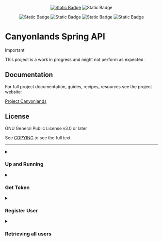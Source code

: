 <div align="center">

[![Static Badge](https://img.shields.io/badge/license-GPL_v3.0-238636?style=for-the-badge)](COPYING)
![Static Badge](https://img.shields.io/badge/status-work_in_progress-orange?style=for-the-badge)
</div>

<div align="center">

![Static Badge](https://img.shields.io/badge/Spring_Boot-F2F4F9?style=for-the-badge&logo=spring-boot)
![Static Badge](https://img.shields.io/badge/Docker-2CA5E0?style=for-the-badge&logo=docker&logoColor=white)
![Static Badge](https://img.shields.io/badge/PostgreSQL-316192?style=for-the-badge&logo=postgresql&logoColor=white)
![Static Badge](https://img.shields.io/badge/Keycloak-blue?style=for-the-badge&logo=keycloak)

</div>

# Canyonlands Spring API

> [!IMPORTANT]  
> This project is a work in progress and might not perform as expected.

## Documentation

For full project documentation, guides, recipes, resources see the project website:

[Project Canyonlands](https://walthersmulders.com/personal-projects/canyonlands/overview)

## License

GNU General Public License v3.0 or later

See [COPYING](COPYING) to see the full text.

---


<details>
<summary><h3>Up and Running</h3></summary>


The **fastest** way to get the project up and running is to make sure you have `Docker` up and
running. In the root of the project you will find a `docker-compose.yml` file, this file
contains the infrastructure needed to run the project locally. It includes `PostgreSQL` and
`Keycloak`.

Start the Docker infrastructure up with the following command:

```bash
docker compose up -d
```

Create a `.env` file in the root of the project and make use of these defaults:

```text
KEYCLOAK_URL=http://localhost:8024/realms/canyonlands
POSTGRES_DATABASE=canyonlands
POSTGRES_HOST=localhost
POSTGRES_PASSWORD=password
POSTGRES_PORT=5432
POSTGRES_USER=admin
LOGGING_LEVEL=INFO
```

Once you have the Docker containers up and running you need to start the project, this can be
done by running the following command in your Terminal window:

```bash
./gradlew bootRun
```

Verify the application started up successfully by checking the `actuator` endpoint with the
following cURL command:

```bash
curl --location 'http://localhost:8080/actuator/health'
```

</details>

<details>
<summary><h3>Get Token</h3></summary>


Perform a login on the `Keycloak` instance with the following cURL command:

```bash
curl --location 'http://localhost:8024/realms/canyonlands/protocol/openid-connect/token' \
--header 'Content-Type: application/x-www-form-urlencoded' \
--data-urlencode 'client_id=canyonlands' \
--data-urlencode 'username=walthersmulders' \
--data-urlencode 'password=walthersmulders' \
--data-urlencode 'grant_type=password' \
--data-urlencode 'client_secret=yWbjVxoipwXoqSmruM13IJ2GSvQHrM2K'
```

Copy the `access_token` value from the response for subsequent API requests.

</details>

<details>
<summary><h3>Register User</h3></summary>


The first action to perform should be to register the user. We’ll make use of the `access_token` 
copied in the previous step to make an authenticated API call to the `/register` endpoint.

Execute the following cURL command to do so (substitute the copied `access_token` and replace 
the `eyJhbGciOiJSUzI1NiI..........` part):

```bash
curl --location 'http://localhost:8080/register' \
--header 'Authorization: Bearer eyJhbGciOiJSUzI1NiI..........'
```

Upon executing the above request you should receive a successful response with an HTTP status code of `HTTP 201 Created`.

This can be verified by taking a look at the application logs:

```bash
INFO 15687 --- [canyonlands-spring-api] [nio-8080-exec-1] c.w.service.user.RegistrationService     : User registered successfully
```

</details>

<details>
<summary><h3>Retrieving all users</h3></summary>


In order to retrieve a list of all users in the system make an authenticated API call to the `/users` endpoint.

Execute the following cURL command to do so (substitute the copied `access_token` and replace
the `eyJhbGciOiJSUzI1NiI..........` part):

```bash
curl --location 'http://localhost:8080/users' \
--header 'Authorization: Bearer eyJhbGciOiJSUzI1NiI..........'
```

Upon executing the above request you should receive a successful response with an HTTP status 
code of `HTTP 200 OK` and a response body like the following:

```json
[
    {
        "userID": "1c529433-063f-40c2-8dba-4d5a8197fd5b",
        "username": "walthersmulders",
        "emailAddress": "info@walthersmulders.com",
        "firstName": "Walther",
        "lastName": "Smulders"
    }
]
```

Shutdown and clean the Docker environment with the following command:

```bash
docker compose down -v
```

</details>
